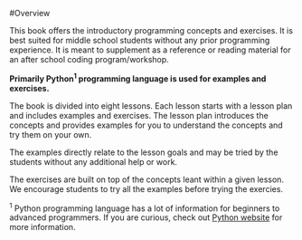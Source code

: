
#Overview


This book offers the introductory programming concepts and exercises. It is best suited for middle school students without any prior programming experience. It is meant to supplement as a reference or reading material for an after school coding program/workshop.

**Primarily Python<sup>1</sup> programming language is used for examples and exercises.**

The book is divided into eight lessons. Each lesson starts with a lesson plan and includes examples and exercises. The lesson plan introduces the concepts and provides examples for you to understand the concepts and try them on your own.

The examples directly relate to the lesson goals and may be tried by the students without any additional help or work.

The exercises are built on top of the concepts leant within a given lesson. We encourage students to try all the examples before trying the exercies. 


<sup>1</sup> Python programming language has a lot of information for beginners to advanced programmers. If you are curious, check out [Python website](https://www.python.org) for more information.

